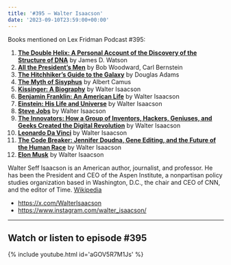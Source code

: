 ```yaml
---
title: '#395 – Walter Isaacson'
date: '2023-09-10T23:59:00+00:00'
---
```


Books mentioned on Lex Fridman Podcast #395:

1. <b><a href="https://amzn.to/3EIvdl3" target="_blank" rel="sponsored noopener noreferrer">The Double Helix: A Personal Account of the Discovery of the Structure of DNA</a></b> by James D. Watson
2. <b><a href="https://amzn.to/46fu28r" target="_blank" rel="sponsored noopener noreferrer">All the President’s Men</a></b> by Bob Woodward, Carl Bernstein
3. <b><a href="https://amzn.to/3RrtS9J" target="_blank" rel="sponsored noopener noreferrer">The Hitchhiker’s Guide to the Galaxy</a></b> by Douglas Adams
4. <b><a href="https://amzn.to/45YT4Js" target="_blank" rel="sponsored noopener noreferrer">The Myth of Sisyphus</a></b> by Albert Camus
5. <b><a href="https://amzn.to/3rhNJh4" target="_blank" rel="sponsored noopener noreferrer">Kissinger: A Biography</a></b> by Walter Isaacson
6. <b><a href="https://amzn.to/3EL5oAM" target="_blank" rel="sponsored noopener noreferrer">Benjamin Franklin: An American Life</a></b> by Walter Isaacson
7. <b><a href="https://amzn.to/3t0C7zF" target="_blank" rel="sponsored noopener noreferrer">Einstein: His Life and Universe</a></b> by Walter Isaacson
8. <b><a href="https://amzn.to/48jrNmi" target="_blank" rel="sponsored noopener noreferrer">Steve Jobs</a></b> by Walter Isaacson
9. <b><a href="https://amzn.to/3LpB0zK" target="_blank" rel="sponsored noopener noreferrer">The Innovators: How a Group of Inventors, Hackers, Geniuses, and Geeks Created the Digital Revolution</a></b> by Walter Isaacson
10. <b><a href="https://amzn.to/3PlupHH" target="_blank" rel="sponsored noopener noreferrer">Leonardo Da Vinci</a></b> by Walter Isaacson
11. <b><a href="https://amzn.to/3ZoIKHV" target="_blank" rel="sponsored noopener noreferrer">The Code Breaker: Jennifer Doudna, Gene Editing, and the Future of the Human Race</a></b> by Walter Isaacson
12. <b><a href="https://amzn.to/3rhNxOS" target="_blank" rel="sponsored noopener noreferrer">Elon Musk</a></b> by Walter Isaacson

Walter Seff Isaacson is an American author, journalist, and professor. He has been the President and CEO of the Aspen Institute, a nonpartisan policy studies organization based in Washington, D.C., the chair and CEO of CNN, and the editor of Time. <a href="https://en.wikipedia.org/wiki/Walter_Isaacson" target="_blank">Wikipedia</a>

- <a href="https://x.com/WalterIsaacson" target="_blank">https://x.com/WalterIsaacson</a>
- <a href="https://www.instagram.com/walter_isaacson/" target="_blank">https://www.instagram.com/walter_isaacson/</a>

- - - - - -

## Watch or listen to episode #395

{% include youtube.html id='aGOV5R7M1Js' %}
